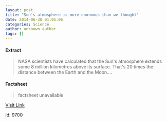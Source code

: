 ```yaml
---
layout: post
title: "Sun's atmosphere is more enormous than we thought"
date: 2014-06-30 01:05:06
categories: Science
author: unknown author
tags: []
---
```



#### Extract
>NASA scientists have calculated that the Sun's atmosphere extends some 8 million kilometres above its surface. That's 20 times the distance between the Earth and the Moon....

#### Factsheet
>factsheet unavailable

[Visit Link](http://feeds.sciencealert.com.au/~r/sciencealert-latestnews/~3/UIY_bXCuRZc/20143006-25777.html)

id:    9700


